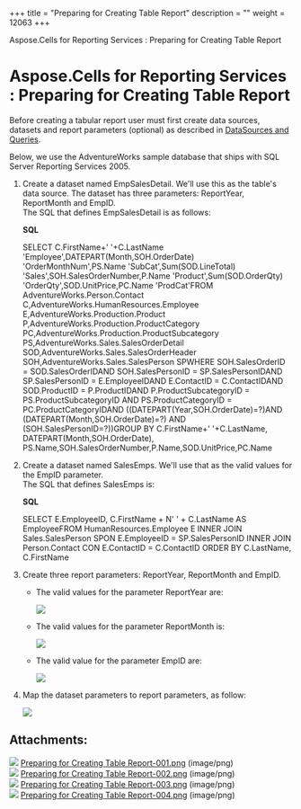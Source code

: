 +++
title = "Preparing for Creating Table Report" 
description = "" 
weight = 12063 
+++

Aspose.Cells for Reporting Services : Preparing for Creating Table Report  

# Aspose.Cells for Reporting Services : Preparing for Creating Table Report


Before creating a tabular report user must first create data sources, datasets and report parameters (optional) as described in [DataSources and Queries](/pages/createpage.action?spaceKey=cellsreportingservices&title=DataSources+and+Queries&linkCreation=true&fromPageId=6094952).

Below, we use the AdventureWorks sample database that ships with SQL Server Reporting Services 2005.

1.  Create a dataset named EmpSalesDetail. We'll use this as the table's data source. The dataset has three parameters: ReportYear, ReportMonth and EmpID.  
    The SQL that defines EmpSalesDetail is as follows:  
      
    
    **SQL**
    
    SELECT C.FirstName+' '+C.LastName 'Employee',DATEPART(Month,SOH.OrderDate) 'OrderMonthNum',PS.Name 'SubCat',Sum(SOD.LineTotal) 'Sales',SOH.SalesOrderNumber,P.Name 'Product',Sum(SOD.OrderQty) 'OrderQty',SOD.UnitPrice,PC.Name 'ProdCat'FROM AdventureWorks.Person.Contact C,AdventureWorks.HumanResources.Employee E,AdventureWorks.Production.Product P,AdventureWorks.Production.ProductCategory PC,AdventureWorks.Production.ProductSubcategory PS,AdventureWorks.Sales.SalesOrderDetail SOD,AdventureWorks.Sales.SalesOrderHeader SOH,AdventureWorks.Sales.SalesPerson SPWHERE SOH.SalesOrderID = SOD.SalesOrderIDAND SOH.SalesPersonID = SP.SalesPersonIDAND SP.SalesPersonID = E.EmployeeIDAND E.ContactID = C.ContactIDAND SOD.ProductID = P.ProductIDAND P.ProductSubcategoryID = PS.ProductSubcategoryID AND PS.ProductCategoryID = PC.ProductCategoryIDAND ((DATEPART(Year,SOH.OrderDate)=?)AND (DATEPART(Month,SOH.OrderDate)=?) AND (SOH.SalesPersonID=?))GROUP BY C.FirstName+' '+C.LastName, DATEPART(Month,SOH.OrderDate), PS.Name,SOH.SalesOrderNumber,P.Name,SOD.UnitPrice,PC.Name 
    
2.  Create a dataset named SalesEmps. We'll use that as the valid values for the EmpID parameter.  
    The SQL that defines SalesEmps is:  
      
    
    **SQL**
    
    SELECT  E.EmployeeID,  C.FirstName + N' ' + C.LastName AS EmployeeFROM  HumanResources.Employee E INNER JOIN  Sales.SalesPerson SPON E.EmployeeID = SP.SalesPersonID INNER JOIN   Person.Contact CON E.ContactID = C.ContactID  ORDER BY    C.LastName, C.FirstName 
    
3.  Create three report parameters: ReportYear, ReportMonth and EmpID.
    *   The valid values for the parameter ReportYear are:  
          
        ![](https://docs2.aspose.com/cells/reportingservices/attachments/6094952/6193291.png)  
          
        
    *   The valid values for the parameter ReportMonth is:  
          
        ![](https://docs2.aspose.com/cells/reportingservices/attachments/6094952/6193296.png)  
          
        
    *   The valid value for the parameter EmpID are:  
          
        ![](https://docs2.aspose.com/cells/reportingservices/attachments/6094952/6193297.png)  
          
        
4.  Map the dataset parameters to report parameters, as follow:  
      
    ![](https://docs2.aspose.com/cells/reportingservices/attachments/6094952/6193294.png)

## Attachments:

![](https://docs2.aspose.com/cells/reportingservices/images/icons/bullet_blue.gif) [Preparing for Creating Table Report-001.png](https://docs2.aspose.com/cells/reportingservices/attachments/6094952/6193291.png) (image/png)  
![](https://docs2.aspose.com/cells/reportingservices/images/icons/bullet_blue.gif) [Preparing for Creating Table Report-002.png](https://docs2.aspose.com/cells/reportingservices/attachments/6094952/6193296.png) (image/png)  
![](https://docs2.aspose.com/cells/reportingservices/images/icons/bullet_blue.gif) [Preparing for Creating Table Report-003.png](https://docs2.aspose.com/cells/reportingservices/attachments/6094952/6193297.png) (image/png)  
![](https://docs2.aspose.com/cells/reportingservices/images/icons/bullet_blue.gif) [Preparing for Creating Table Report-004.png](https://docs2.aspose.com/cells/reportingservices/attachments/6094952/6193294.png) (image/png)  

